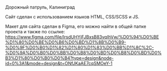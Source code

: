 Дорожный патруль, Калиниград



Сайт сделан с использованием языков HTML, CSS/SCSS и JS. 

Макет для сайта сделан в Figma, его можно найти в общей папке проекта и также по ссылке:
https://www.figma.com/file/IrsdUHYjFJBxsB83vqIhVw/%D0%94%D0%BE%D1%80%D0%BE%D0%B6%D0%BD%D1%8B%D0%B9-%D0%9F%D0%B0%D1%82%D1%80%D1%83%D0%BB%D1%8C%2C-%D0%9A%D0%B0%D0%BB%D0%B8%D0%BD%D0%B8%D0%BD%D0%B3%D1%80%D0%B0%D0%B4?type=design&node-id=0%3A1&mode=design&t=ONfJKaAE7cqSMOeY-1


